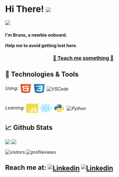 <h1> 
  Hi There! <img src="https://raw.githubusercontent.com/MartinHeinz/MartinHeinz/master/wave.gif" width="30px">
</h1>
 
<img src="https://drive.google.com/uc?export=view&id=1GBRr5re7kuW_MpgGJj3yLN-etNQCjX6k">

<h4>
  I'm Bruno, a newbie onboard. <br>
  <br>
  Help me to avoid getting lost here.
</h4>

<h3 align="center">
    <a href="https://github.com/BrunoWildner/BrunoWildner/discussions/1#discussion-4400339">🎯 Teach me something 👊</a>
</h3>
  

<h2>
  🔧 Technologies & Tools 
</h2>

<div>
  <h6>
    Using:
    <img align="center" alt="HTML" height="30" width="40" src="https://raw.githubusercontent.com/devicons/devicon/master/icons/html5/html5-original.svg">
    <img align="center" alt="CSS" height="30" width="40" src="https://raw.githubusercontent.com/devicons/devicon/master/icons/css3/css3-original.svg">
    <img align="center" alt="VSCode" height="30" width="40" src="https://cdn.jsdelivr.net/gh/devicons/devicon/icons/vscode/vscode-original.svg" />
  </h6>
</div>

<div>
  <h6>
    Learning:
    <img align="center" alt="Js" height="30" width="40" src="https://raw.githubusercontent.com/devicons/devicon/master/icons/javascript/javascript-plain.svg">
    <img align="center" alt="React" height="30" width="40" src="https://raw.githubusercontent.com/devicons/devicon/master/icons/react/react-original.svg">
    <img align="center" alt="Python" height="30" width="40" src="https://raw.githubusercontent.com/devicons/devicon/master/icons/python/python-original.svg">
    <img align="center" alt="Python" height="30" width="40" src="https://cdn.jsdelivr.net/gh/devicons/devicon/icons/git/git-original.svg" />
  </h6>
</div>

<h2>
  📈 Github Stats
</h2>

<div align-items:"center" justify-content:"space-around">
  <img height="150em" src="https://github-readme-stats.vercel.app/api?username=BrunoWildner&show_icons=true&theme=github_dark&include_all_commits=true&count_private=true"/>
  <img height="150em" src="https://github-readme-stats.vercel.app/api/top-langs/?username=BrunoWildner&layout=compact&langs_count=7&theme=github_dark"/>
</div>

![visitors](https://visitor-badge.glitch.me/badge?page_id=BrunoWildner)
![profileviews](https://komarev.com/ghpvc/?username=BrunoWildner)

<h2>
  Reach me at:
  <a href="https://www.linkedin.com/in/brunowildner/" target="_blank"><img align="center" alt="Linkedin" height="40" width="50" src="https://cdn.jsdelivr.net/gh/devicons/devicon/icons/linkedin/linkedin-original.svg" target="_blank"></a>
  <a href="https://github.com/BrunoWildner" target="_blank"><img align="center" alt="Linkedin" height="40" width="50" src="https://cdn.jsdelivr.net/gh/devicons/devicon/icons/github/github-original.svg" target="_blank"></a>
</h2>


  
 
